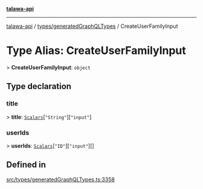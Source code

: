 [**talawa-api**](../../../README.md)

***

[talawa-api](../../../modules.md) / [types/generatedGraphQLTypes](../README.md) / CreateUserFamilyInput

# Type Alias: CreateUserFamilyInput

\> **CreateUserFamilyInput**: `object`

## Type declaration

### title

\> **title**: [`Scalars`](Scalars.md)\[`"String"`\]\[`"input"`\]

### userIds

\> **userIds**: [`Scalars`](Scalars.md)\[`"ID"`\]\[`"input"`\][]

## Defined in

[src/types/generatedGraphQLTypes.ts:3358](https://github.com/PalisadoesFoundation/talawa-api/blob/832d310bae30bd8cb45fb1b44f62dd776dccc52f/src/types/generatedGraphQLTypes.ts#L3358)
